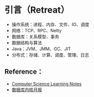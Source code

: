 # 引言（Retreat）

* 操作系统：进程、内存、文件、IO、调度
* 网络：TCP、RPC、Netty
* 数据库：关系模型、事务
* 数据结构与算法
* Java：JVM、JMM、GC、JIT
* 分布式：存储、计算、调度、管理、日志

## Reference：

* [Computer Science Learning Notes](https://github.com/CyC2018/CS-Notes)
* [数据库内核月报](http://mysql.taobao.org/monthly/)
